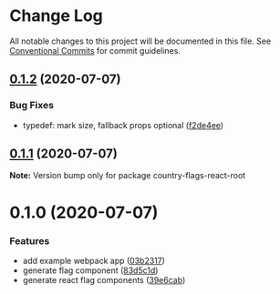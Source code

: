 # Change Log

All notable changes to this project will be documented in this file.
See [Conventional Commits](https://conventionalcommits.org) for commit guidelines.

## [0.1.2](https://github.com/petermikitsh/country-flags-react/compare/v0.1.1...v0.1.2) (2020-07-07)


### Bug Fixes

* typedef: mark size, fallback props optional ([f2de4ee](https://github.com/petermikitsh/country-flags-react/commit/f2de4ee7f26830ccd83b7f31e0da77029ae96ce5))





## [0.1.1](https://github.com/petermikitsh/country-flags-react/compare/v0.1.0...v0.1.1) (2020-07-07)

**Note:** Version bump only for package country-flags-react-root





# 0.1.0 (2020-07-07)


### Features

* add example webpack app ([03b2317](https://github.com/petermikitsh/country-flags-react/commit/03b23175162a979673546c6d499f52bfeb0537e1))
* generate flag component ([83d5c1d](https://github.com/petermikitsh/country-flags-react/commit/83d5c1d5faaa72d4a8017c07bb9fb230dc4ef450))
* generate react flag components ([39e6cab](https://github.com/petermikitsh/country-flags-react/commit/39e6cab5dfd7084dce9f9b012305ddcae995f4ba))
